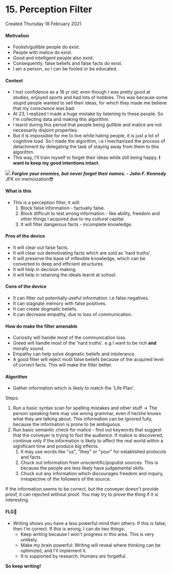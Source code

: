 # 15. Perception Filter
Created Thursday 18 February 2021

#### Motivation

* Foolish/gullible people do exist.
* People with malice do exist.
* Good and intelligent people also exist.
* Consequently, false beliefs and false facts do exist.
* I am a person, so I can be fooled or be educated.


#### Context

* I lost confidence as a 16 yr old, even though I was pretty good at studies, enjoyed sports and had lots of hobbies. This was because some stupid people wanted to sell their ideas, for which they made me believe that my conscience was bad.
* At 23, I realized I made a huge mistake by listening to these people. So I'm collecting data and making this algorithm.
* I learnt during this period that people being gullible and malice are not necessarily disjoint properties. 
* But it is impossible for me to live while hating people, it is just a lot of cognitive load. So I made the algorithm, i.e I mechanized the process of detachment by delegating the task of staying away from them to  this algorithm.
* This way, I'll train myself to forget their ideas while still being happy. **I want to keep my good intentions intact.**

![](pasted_image%201.png)
***Forgive your enemies, but never forget their names. - John F. Kennedy***
JFK on memoization😎️

#### What is this

* This is a perception filter, it will:
	1. Block false information - factually false.
	2. Block difficult to test wrong information - like ability, freedom and other things I acquired due to my cultural capital.
	3. It will filter dangerous facts - incomplete knowledge.


#### Pros of the device

* It will clear out false facts.
* It will clear out demotivating facts which are sold as 'hard truths'.
* It will preserve the base of inflexible knowledge, which can be converted to deep and efficient structures.
* It will help in decision making.
* It will help in retaining the ideals learnt at school.


#### Cons of the device

* It can filter out potentially useful information. i.e false negatives.
* It can stagnate memory with false positives.
* It can create dogmatic beliefs.
* It can decrease empathy, due to loss of communication.


#### How do make the filter amenable

* Curiosity will handle most of the communication loss.
* Greed will handle most of the 'hard truths'. e.g I want to be rich **and** morally sound.
* Empathy can help solve dogmatic beliefs and intolerance.
* A good filter will reject most false beliefs because of the acquired level of correct facts. This will make the filter better.


#### Algorithm

* Gather information which is likely to match the 'Life Plan'.

Steps:

1. Run a basic syntax scan for spelling mistakes and other stuff → The person speaking here may use wrong grammar, even if he/she knows what they are talking about. This information can be ignored fully, because the information is prone to be ambiguous.
2. Run basic semantic check for malice - find out keywords that suggest that the conveyer is trying to fool the audience. If malice is discovered, continue only if the information is likely to affect the real world within a significant time and produce big effects.
	1. It may use words like "us", "they" or "your" for established protocols and facts.
	2. Chuck out information from unscientific/populist sources. This is because the people are less likely have judgemental skills.
	3. Chuck out any information which discourages freedom and inquiry, irrespective of the followers of the source.

If the information seems to be correct, but the conveyer doesn't provide proof, it can rejected without proof. You may try to prove the thing if it is interesting.

#### FLG🤣️

* Writing shows you have a less powerful mind then others. If this is false, then I'm correct. If this is wrong, I can do two things:
	* Keep writing because I won't progress in this area. This is very unlikely.
	* Make my brain powerful: Writing will reveal where thinking can be optimized, and I'll implement it.
	* It is supported by research. Humans are forgetful.

**So keep writing!**

